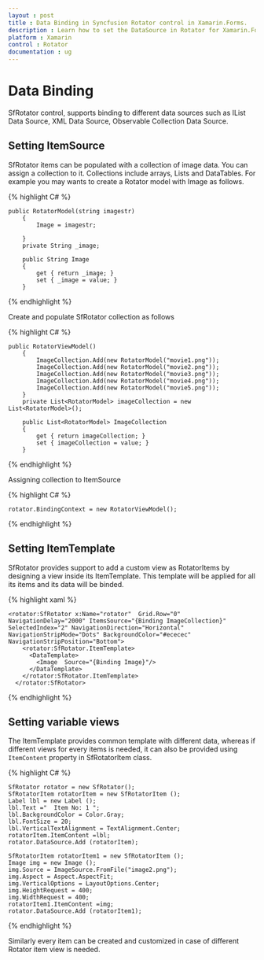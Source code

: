 ```yaml
---
layout : post
title : Data Binding in Syncfusion Rotator control in Xamarin.Forms.
description : Learn how to set the DataSource in Rotator for Xamarin.Forms.
platform : Xamarin
control : Rotator 
documentation : ug
---
```


# Data Binding

SfRotator control, supports binding to different data sources such as IList Data Source, XML Data Source, Observable Collection Data Source.

## Setting ItemSource

SfRotator items can be populated with a collection of image data. You can assign a collection to it. Collections include arrays, Lists and DataTables. For example you may wants to create a Rotator model with Image as follows.


{% highlight C# %}
	
	public RotatorModel(string imagestr)
        {
            Image = imagestr;
           
        }
        private String _image;

        public String Image
        {
            get { return _image; }
            set { _image = value; }
        }

       

{% endhighlight %}

Create and populate SfRotator collection as follows

{% highlight C# %}

	public RotatorViewModel()
        {
            ImageCollection.Add(new RotatorModel("movie1.png"));
            ImageCollection.Add(new RotatorModel("movie2.png"));
            ImageCollection.Add(new RotatorModel("movie3.png"));
            ImageCollection.Add(new RotatorModel("movie4.png"));
            ImageCollection.Add(new RotatorModel("movie5.png"));
        }
        private List<RotatorModel> imageCollection = new List<RotatorModel>();

        public List<RotatorModel> ImageCollection
        {
            get { return imageCollection; }
            set { imageCollection = value; }
        }


{% endhighlight %}

Assigning collection to ItemSource

{% highlight C# %}

 	rotator.BindingContext = new RotatorViewModel();

{% endhighlight %}

## Setting ItemTemplate

SfRotator provides support to add a custom view as RotatorItems by designing a view inside its ItemTemplate. This template will be applied for all its items and its data will be binded.

{% highlight xaml %}

	<rotator:SfRotator x:Name="rotator"  Grid.Row="0" NavigationDelay="2000" ItemsSource="{Binding ImageCollection}" SelectedIndex="2" NavigationDirection="Horizontal" NavigationStripMode="Dots" BackgroundColor="#ececec" NavigationStripPosition="Bottom">
        <rotator:SfRotator.ItemTemplate>
          <DataTemplate>
            <Image  Source="{Binding Image}"/>
          </DataTemplate>
        </rotator:SfRotator.ItemTemplate>
      </rotator:SfRotator>
	  
{% endhighlight %}

## Setting variable views

The ItemTemplate provides common template with different data, whereas if different views for every items is needed, it can also be provided using `ItemContent` property in SfRotatorItem class.

{% highlight C# %}

	SfRotator rotator = new SfRotator();	
	SfRotatorItem rotatorItem = new SfRotatorItem ();
	Label lbl = new Label ();
	lbl.Text ="  Item No: 1 ";
	lbl.BackgroundColor = Color.Gray;
	lbl.FontSize = 20;
	lbl.VerticalTextAlignment = TextAlignment.Center;
	rotatorItem.ItemContent =lbl;
	rotator.DataSource.Add (rotatorItem);	

	SfRotatorItem rotatorItem1 = new SfRotatorItem ();
	Image img = new Image ();
	img.Source = ImageSource.FromFile("image2.png");
	img.Aspect = Aspect.AspectFit;
	img.VerticalOptions = LayoutOptions.Center;
	img.HeightRequest = 400;
	img.WidthRequest = 400;
	rotatorItem1.ItemContent =img;
	rotator.DataSource.Add (rotatorItem1);			
	
	  
{% endhighlight %}

Similarly every item can be created and customized in case of different Rotator item view is needed.
